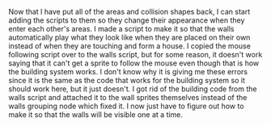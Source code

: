 Now that I have put all of the areas and collision shapes back, I can start adding the scripts to them so they change their appearance when they enter each other's areas. I made a script to make it so that the walls automatically play what they look like when they are placed on their own instead of when they are touching and form a house. I copied the mouse following script over to the walls script, but for some reason, it doesn't work saying that it can't get a sprite to follow the mouse even though that is how the building system works. I don't know why it is giving me these errors since it is the same as the code that works for the building system so it should work here, but it just doesn't. I got rid of the building code from the walls script and attached it to the wall sprites themselves instead of the walls grouping node which fixed it. I now just have to figure out how to make it so that the walls will be visible one at a time. 

